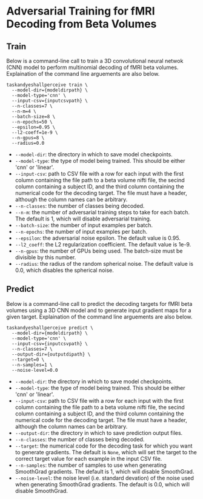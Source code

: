 # Adversarial Training for fMRI Decoding from Beta Volumes

## Train

Below is a command-line call to train a 3D convolutional neural netwok (CNN) model to perform multinomial decoding of fMRI beta volumes. Explaination of the command line arguements are also below.

```
taskandyeshallperceive train \
  --model-dir={modeldirpath} \
  --model-type='cnn' \
  --input-csv={inputcsvpath} \
  --n-classes=7 \
  --n-m=4 \
  --batch-size=8 \
  --n-epochs=50 \
  --epsilon=0.95 \
  --l2-coeff=1e-9 \
  --n-gpus=8 \
  --radius=0.0
```

- `--model-dir`: the directory in which to save model checkpoints.
- `--model-type`: the type of model being trained. This should be either 'cnn' or 'linear'.
- `--input-csv`: path to CSV file with a row for each input with the first column containing the file path to a beta volume nifti file, the secind column containing a subject ID, and the third column containing the numerical code for the decoding target. The file must have a header, although the column names can be arbitrary.
- `--n-classes`: the number of classes being decoded.
- `--n-m`: the number of adversarial training steps to take for each batch. The default is 1, which will disable adversarial training.
- `--batch-size`: the number of input examples per batch.
- `--n-epochs`: the number of input examples per batch.
- `--epsilon`: the adversarial noise epsilon. The default value is 0.95.
- `--l2_coeff`: the L2 regularization coefficient. The default value is 1e-9.
- `--n-gpus`: the number of GPUs being used. The batch-size must be divisible by this number.
- `--radius`: the radius of the random spherical noise. The default value is 0.0, which disables the spherical noise.


## Predict

Below is a command-line call to predict the decoding targets for fMRI beta volumes using a 3D CNN model and to generate input gradient maps for a given target. Explaination of the command line arguements are also below.

```
taskandyeshallperceive predict \
  --model-dir={modeldirpath} \
  --model-type='cnn' \
  --input-csv={inputcsvpath} \
  --n-classes=7 \
  --output-dir={outputdipath} \
  --target=0 \
  --n-samples=1 \
  --noise-level=0.0
```

- `--model-dir`: the directory in which to save model checkpoints.
- `--model-type`: the type of model being trained. This should be either 'cnn' or 'linear'.
- `--input-csv`: path to CSV file with a row for each input with the first column containing the file path to a beta volume nifti file, the secind column containing a subject ID, and the third column containing the numerical code for the decoding target. The file must have a header, although the column names can be arbitrary.
- `--output-dir`: the directory in which to save prediction output files.
- `--n-classes`: the number of classes being decoded.
- `--target`: the numerical code for the decoding task for which you want to generate gradients. The default is `None`, which will set the target to the correct target value for each example in the input CSV file.
- `--n-samples`: the number of samples to use when generating SmoothGrad gradients. The default is 1, which will disable SmoothGrad.
- `--noise-level`: the noise level (i.e. standard devation) of the noise used when generating SmoothGrad gradients. The default is 0.0, which will disable SmoothGrad.

